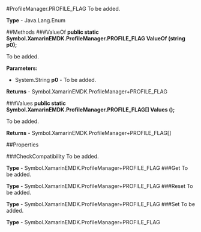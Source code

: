 #ProfileManager.PROFILE_FLAG
To be added.

**Type** - Java.Lang.Enum

##Methods
###ValueOf
**public static Symbol.XamarinEMDK.ProfileManager.PROFILE_FLAG ValueOf (string p0);**

To be added.

**Parameters:** 

* System.String **p0** - To be added.

**Returns** - Symbol.XamarinEMDK.ProfileManager+PROFILE_FLAG

###Values
**public static Symbol.XamarinEMDK.ProfileManager.PROFILE_FLAG[] Values ();**

To be added.


**Returns** - Symbol.XamarinEMDK.ProfileManager+PROFILE_FLAG[]

##Properties

###CheckCompatibility
To be added.

**Type** - Symbol.XamarinEMDK.ProfileManager+PROFILE_FLAG
###Get
To be added.

**Type** - Symbol.XamarinEMDK.ProfileManager+PROFILE_FLAG
###Reset
To be added.

**Type** - Symbol.XamarinEMDK.ProfileManager+PROFILE_FLAG
###Set
To be added.

**Type** - Symbol.XamarinEMDK.ProfileManager+PROFILE_FLAG


